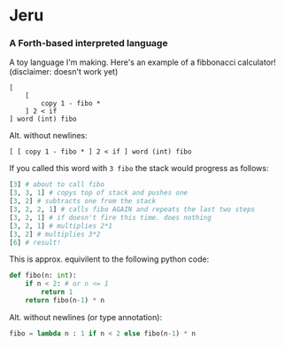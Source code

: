 # Jeru
### A Forth-based interpreted language

A toy language I'm making. Here's an example of a fibbonacci calculator! (disclaimer: doesn't work yet)

```Forth
[
    [
        copy 1 - fibo *
    ] 2 < if
] word (int) fibo
```
Alt. without newlines:
```Forth
[ [ copy 1 - fibo * ] 2 < if ] word (int) fibo
```
If you called this word with `3 fibo` the stack would progress as follows:
```Python
[3] # about to call fibo
[3, 3, 1] # copys top of stack and pushes one
[3, 2] # subtracts one from the stack
[3, 2, 2, 1] # calls fibo AGAIN and repeats the last two steps
[3, 2, 1] # if doesn't fire this time. does nothing
[3, 2, 1] # multiplies 2*1
[3, 2] # multiplies 3*2
[6] # result!
```

This is approx. equivilent to the following python code:

```Python
def fibo(n: int):
    if n < 2: # or n <= 1
        return 1
    return fibo(n-1) * n
```

Alt. without newlines (or type annotation):

```Python
fibo = lambda n : 1 if n < 2 else fibo(n-1) * n
```
